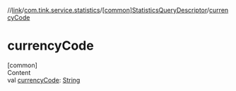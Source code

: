 //[link](../../index.md)/[com.tink.service.statistics](../index.md)/[[common]StatisticsQueryDescriptor](index.md)/[currencyCode](currency-code.md)



# currencyCode  
[common]  
Content  
val [currencyCode](currency-code.md): [String](https://kotlinlang.org/api/latest/jvm/stdlib/kotlin/-string/index.html)  



